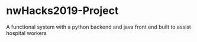 # nwHacks2019-Project
A functional system with a python backend and java front end built to assist hospital workers 
